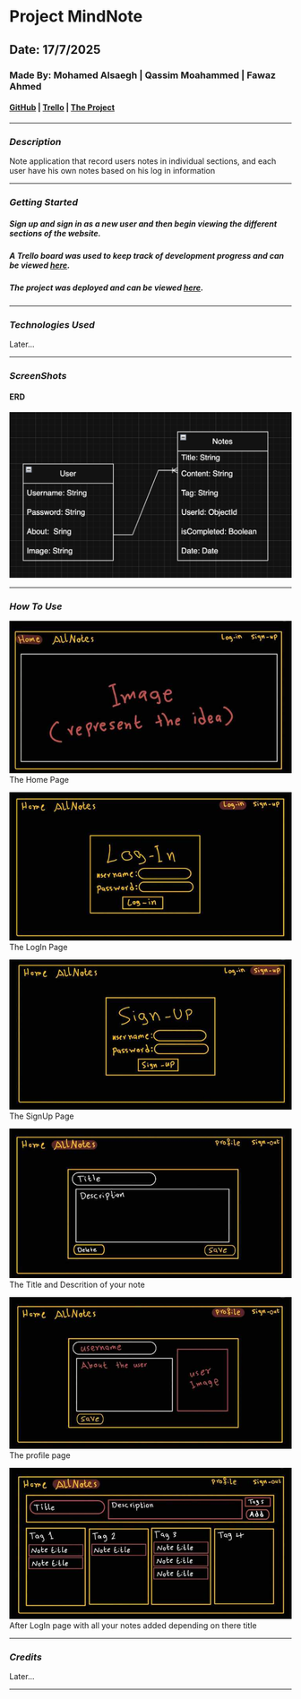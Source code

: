 # Project MindNote

## Date: 17/7/2025

### Made By: Mohamed Alsaegh | Qassim Moahammed | Fawaz Ahmed

#### [GitHub](https://github.com/MohamedAlsaegh/Note_Application) | [Trello](https://trello.com/b/EbSMXIDX/my-trello-board) | [The Project](...)

---

### **_Description_**

Note application that record users notes in individual sections, and each user have his own notes based on his log in information

---

### **_Getting Started_**

##### Sign up and sign in as a new user and then begin viewing the different sections of the website.

##### A Trello board was used to keep track of development progress and can be viewed [here](Uttps://trello.com/b/EbSMXIDX/my-trello-board).

##### The project was deployed and can be viewed [here](......).

---

### **_Technologies Used_**

Later...

---

### **_ScreenShots_**

#### ERD

![Smile](images/image.png)

---

### **_How To Use_**

![Smile](images/image-1.png)
The Home Page

![Smile](images/image-2.png)
The LogIn Page

![Smile](images/image-3.png)
The SignUp Page

![Smile](images/image-4.png)
The Title and Descrition of your note

![Smile](images/image-5.png)
The profile page

![Smile](images/image-6.png)
After LogIn page with all your notes added depending on there title

---

### **_Credits_**

Later...

---
